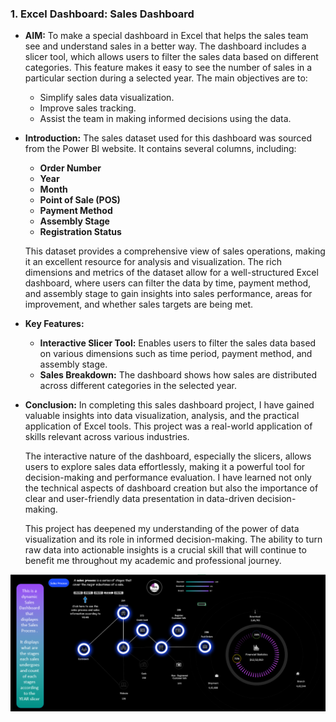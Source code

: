### 1. **Excel Dashboard: Sales Dashboard**
   - **AIM:** 
     To make a special dashboard in Excel that helps the sales team see and understand sales in a better way. The dashboard includes a slicer tool, which allows users to filter the sales data based on different categories. This feature makes it easy to see the number of sales in a particular section during a selected year. The main objectives are to:
     - Simplify sales data visualization.
     - Improve sales tracking.
     - Assist the team in making informed decisions using the data.

   - **Introduction:**
     The sales dataset used for this dashboard was sourced from the Power BI website. It contains several columns, including:
     - **Order Number**
     - **Year**
     - **Month**
     - **Point of Sale (POS)**
     - **Payment Method**
     - **Assembly Stage**
     - **Registration Status**

     This dataset provides a comprehensive view of sales operations, making it an excellent resource for analysis and visualization. The rich dimensions and metrics of the dataset allow for a well-structured Excel dashboard, where users can filter the data by time, payment method, and assembly stage to gain insights into sales performance, areas for improvement, and whether sales targets are being met.

   - **Key Features:**
     - **Interactive Slicer Tool:** Enables users to filter the sales data based on various dimensions such as time period, payment method, and assembly stage.
     - **Sales Breakdown:** The dashboard shows how sales are distributed across different categories in the selected year.

   - **Conclusion:**
     In completing this sales dashboard project, I have gained valuable insights into data visualization, analysis, and the practical application of Excel tools. This project was a real-world application of skills relevant across various industries.

     The interactive nature of the dashboard, especially the slicers, allows users to explore sales data effortlessly, making it a powerful tool for decision-making and performance evaluation. I have learned not only the technical aspects of dashboard creation but also the importance of clear and user-friendly data presentation in data-driven decision-making.

     This project has deepened my understanding of the power of data visualization and its role in informed decision-making. The ability to turn raw data into actionable insights is a crucial skill that will continue to benefit me throughout my academic and professional journey.

     
   ![Dashboard](Dashboard1.png)

